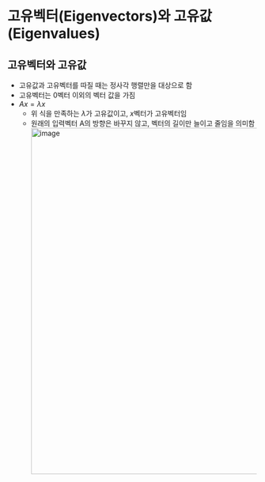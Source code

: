 # 고유벡터(Eigenvectors)와 고유값(Eigenvalues)

## 고유벡터와 고유값

- 고유값과 고유벡터를 따질 때는 정사각 행렬만을 대상으로 함
- 고유벡터는 0벡터 이외의 벡터 값을 가짐
- $Ax = \lambda x$
  - 위 식을 만족하는 $\lambda$가 고유값이고, $x$벡터가 고유벡터임
  - 원래의 입력벡터 A의 방향은 바꾸지 않고, 벡터의 길이만 늘이고 줄임을 의미함
    <img width="700" alt="image" src="https://github.com/y100861/Linear_Algebra/assets/107607076/6db761de-e0f9-46d7-b89e-e1725fa953a0">
